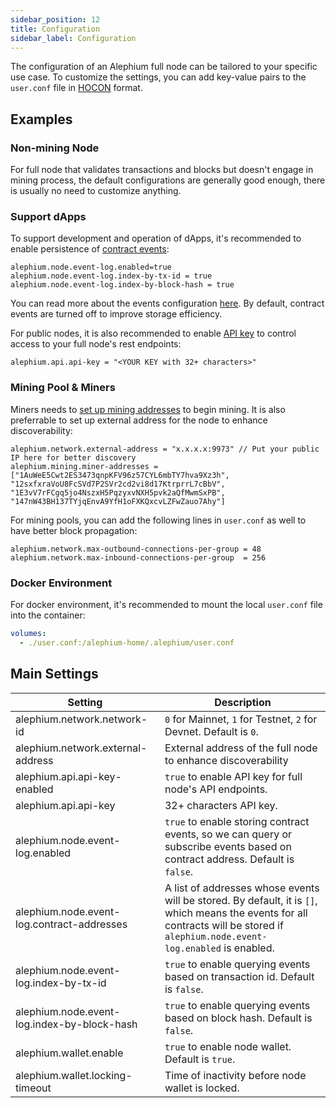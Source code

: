 ```yaml
---
sidebar_position: 12
title: Configuration
sidebar_label: Configuration
---
```


The configuration of an Alephium full node can be tailored to your
specific use case. To customize the settings, you can add key-value
pairs to the `user.conf` file in
[HOCON](https://github.com/lightbend/config/blob/main/HOCON.md)
format.

## Examples

### Non-mining Node

For full node that validates transactions and blocks but doesn't
engage in mining process, the default configurations are generally
good enough, there is usually no need to customize anything.

### Support dApps

To support development and operation of dApps, it's recommended to
enable persistence of [contract events](/sdk/events/#contract-events):

```
alephium.node.event-log.enabled=true
alephium.node.event-log.index-by-tx-id = true
alephium.node.event-log.index-by-block-hash = true
```

You can read more about the events configuration
[here](/sdk/events/#configuration). By default, contract events are
turned off to improve storage efficiency.

For public nodes, it is also recommended to enable [API
key](/full-node/full-node-more#api-key) to control access to your full
node's rest endpoints:

```
alephium.api.api-key = "<YOUR KEY with 32+ characters>"
```

### Mining Pool & Miners

Miners needs to [set up mining
addresses](/mining/solo-mining-guide#miner-wallet) to begin
mining. It is also preferrable to set up external address for the node
to enhance discoverability:

```
alephium.network.external-address = "x.x.x.x:9973" // Put your public IP here for better discovery
alephium.mining.miner-addresses = ["1AuWeE5Cwt2ES3473qnpKFV96z57CYL6mbTY7hva9Xz3h", "12sxfxraVoU8FcSVd7P2SVr2cd2vi8d17KtrprrL7cBbV", "1E3vV7rFCgq5jo4NszxH5PqzyxvNXH5pvk2aQfMwmSxPB", "147nW43BH137TYjqEnvA9YfH1oFXKQxcvLZFwZauo7Ahy"]
```

For mining pools, you can add the following lines in `user.conf` as
well to have better block propagation:

```
alephium.network.max-outbound-connections-per-group = 48
alephium.network.max-inbound-connections-per-group  = 256
```

### Docker Environment

For docker environment, it's recommended to mount the local
`user.conf` file into the container:

```yaml
volumes:
  - ./user.conf:/alephium-home/.alephium/user.conf
```

## Main Settings

| Setting                                     | Description                                                                                                                                                                       |
|---------------------------------------------|-----------------------------------------------------------------------------------------------------------------------------------------------------------------------------------|
| alephium.network.network-id                 | `0` for Mainnet, `1` for Testnet, `2` for Devnet. Default is `0`.                                                                                                                 |
| alephium.network.external-address           | External address of the full node to enhance discoverability                                                                                                                      |
| alephium.api.api-key-enabled                | `true` to enable API key for full node's API endpoints.                                                                                                                           |
| alephium.api.api-key                        | 32+ characters API key.                                                                                                                                                           |
| alephium.node.event-log.enabled             | `true` to enable storing contract events, so we can query or subscribe events based on contract address. Default is `false`.                                                      |
| alephium.node.event-log.contract-addresses  | A list of addresses whose events will be stored. By default, it is `[]`, which means the events for all contracts will be stored if `alephium.node.event-log.enabled` is enabled. |
| alephium.node.event-log.index-by-tx-id      | `true` to enable querying events based on transaction id. Default is `false`.                                                                                                     |
| alephium.node.event-log.index-by-block-hash | `true` to enable querying events based on block hash. Default is `false`.                                                                                                         |
| alephium.wallet.enable                      | `true` to enable node wallet. Default is `true`.                                                                                                                                  |
| alephium.wallet.locking-timeout             | Time of inactivity before node wallet is locked.                                                                                                                                  |
